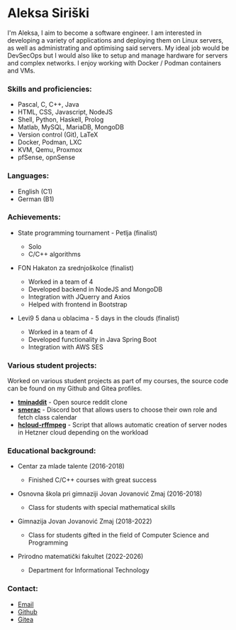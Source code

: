 # Aleksa Siriški
I'm Aleksa, I aim to become a software engineer. I am
interested in developing a variety of applications and
deploying them on Linux servers, as well as
administrating and optimising said servers.
My ideal job would be DevSecOps but I would also like
to setup and manage hardware for servers and complex networks.
I enjoy working with Docker / Podman containers and VMs.

### Skills and proficiencies:
- Pascal, C, C++, Java
- HTML, CSS, Javascript, NodeJS
- Shell, Python, Haskell, Prolog
- Matlab, MySQL, MariaDB, MongoDB
- Version control (Git), LaTeX
- Docker, Podman, LXC
- KVM, Qemu, Proxmox
- pfSense, opnSense

### Languages:
- English (C1)
- German (B1)

### Achievements:
- State programming tournament - Petlja (finalist)
	- Solo
	- C/C++ algorithms
- FON Hakaton za srednjoškolce (finalist)
	- Worked in a team of 4
	- Developed backend in NodeJS and MongoDB
	- Integration with JQuerry and Axios
	- Helped with frontend in Bootstrap

- Levi9 5 dana u oblacima - 5 days in the clouds (finalist)
	- Worked in a team of 4
	- Developed functionality in Java Spring Boot
	- Integration with AWS SES

### Various student projects:
Worked on various student projects as part of my courses, the source code can be found on my Github and Gitea profiles.

- [**tminaddit**](https://github.com/aleksasiriski/tminaddit) - Open source reddit clone
- [**smerac**](https://github.com/aleksasiriski/smerac) - Discord bot that allows users to choose their own role and fetch class calendar
- [**hcloud-rffmpeg**](https://github.com/aleksasiriski/hcloud-rffmpeg) - Script that allows automatic creation of server nodes in Hetzner cloud depending on the workload

### Educational background:
- Centar za mlade talente (2016-2018)
	- Finished C/C++ courses with great success

- Osnovna škola pri gimnaziji Jovan Jovanović Zmaj (2016-2018)
	- Class for students with special mathematical skills

- Gimnazija Jovan Jovanović Zmaj (2018-2022)
	- Class for students gifted in the field of Computer Science and Programming

- Prirodno matematički fakultet (2022-2026)
	- Department for Informational Technology

### Contact:
- [Email](mailto:sir@tmina.org)
- [Github](github.com/aleksasiriski)
- [Gitea](gitea.tmina.org/aleksasiriski)
